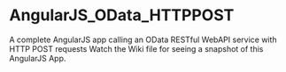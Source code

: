 # AngularJS_OData_HTTPPOST
A complete AngularJS app calling an OData RESTful WebAPI service with HTTP POST requests 
Watch the Wiki file for seeing a snapshot of this AngularJS App.
